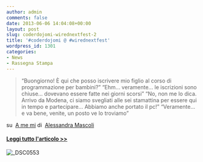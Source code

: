 ```yaml
---
author: admin
comments: false
date: 2013-06-06 14:04:08+00:00
layout: post
slug: coderdojomi-wirednextfest-2
title: '#coderdojomi @ #wirednextfest'
wordpress_id: 1301
categories:
- News
- Rassegna Stampa
---
```


<blockquote>“Buongiorno! È qui che posso iscrivere mio figlio al corso di programmazione per bambini?”
“Ehm... veramente... le iscrizioni sono chiuse... dovevano essere fatte nei giorni scorsi”
“No, non me lo dica. Arrivo da Modena, ci siamo svegliati alle sei stamattina per essere qui in tempo e partecipare... Abbiamo anche portato il pc!”
“Veramente... e va bene, venite, un posto ve lo troviamo”</blockquote>


su  [A me mi](http://ame-mi.blogspot.it/2013/06/coderdojomi-wirednextfest.html) di  [Alessandra Mascoli](http://www.blogger.com/profile/14373180083913701463)


#### [Leggi tutto l'articolo >>](http://ame-mi.blogspot.it/2013/06/coderdojomi-wirednextfest.html)




![_DSC0553](http://coderdojomilano.it/wp-content/uploads/2013/06/DSC0553.jpg)




